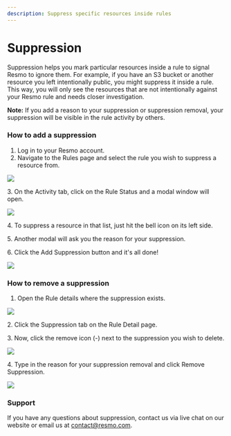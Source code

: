 ```yaml
---
description: Suppress specific resources inside rules
---
```


# Suppression

Suppression helps you mark particular resources inside a rule to signal Resmo to ignore them. For example, if you have an S3 bucket or another resource you left intentionally public, you might suppress it inside a rule. This way, you will only see the resources that are not intentionally against your Resmo rule and needs closer investigation.

**Note:** If you add a reason to your suppression or suppression removal, your suppression will be visible in the rule activity by others.

### How to add a suppression

1. Log in to your Resmo account.
2. Navigate to the Rules page and select the rule you wish to suppress a resource from.

![](../.gitbook/assets/rule-activity-tab.png)

3\. On the Activity tab, click on the Rule Status and a modal window will open.

![](<../.gitbook/assets/rule-suppression-modal (1).png>)

4\. To suppress a resource in that list, just hit the bell icon on its left side.

5\. Another modal will ask you the reason for your suppression.&#x20;

6\. Click the Add Suppression button and it's all done!

![](../.gitbook/assets/add-suppression.png)

### How to remove a suppression

1. Open the Rule details where the suppression exists.

![](<../.gitbook/assets/suppressions-tab (1).png>)

2\. Click the Suppression tab on the Rule Detail page.

3\. Now, click the remove icon (-) next to the suppression you wish to delete.

![](../.gitbook/assets/suppressions-tab.png)

4\. Type in the reason for your suppression removal and click Remove Suppression.

![](../.gitbook/assets/suppression-removal.png)

### Support

If you have any questions about suppression, contact us via live chat on our website or email us at contact@resmo.com.
